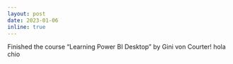 ```yaml
---
layout: post
date: 2023-01-06 
inline: true
---
```


Finished the course “Learning Power BI Desktop” by Gini von Courter!
hola chio
